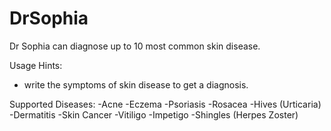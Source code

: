# DrSophia
 
Dr Sophia can diagnose up to 10 most common skin disease.

Usage Hints:
- write the symptoms of skin disease to get a diagnosis.

Supported Diseases:
-Acne
-Eczema
-Psoriasis
-Rosacea
-Hives (Urticaria)
-Dermatitis
-Skin Cancer
-Vitiligo
-Impetigo
-Shingles (Herpes Zoster)
